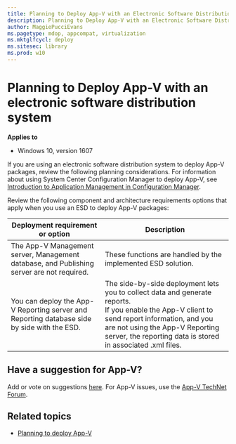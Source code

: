 ```yaml
---
title: Planning to Deploy App-V with an Electronic Software Distribution System (Windows 10)
description: Planning to Deploy App-V with an Electronic Software Distribution System
author: MaggiePucciEvans
ms.pagetype: mdop, appcompat, virtualization
ms.mktglfcycl: deploy
ms.sitesec: library
ms.prod: w10
---
```


# Planning to Deploy App-V with an electronic software distribution system

**Applies to**
-   Windows 10, version 1607

If you are using an electronic software distribution system to deploy App-V packages, review the following planning considerations. For information about using System Center Configuration Manager to deploy App-V, see [Introduction to Application Management in Configuration Manager](https://technet.microsoft.com/en-us/library/gg682125.aspx#BKMK_Appv).

Review the following component and architecture requirements options that apply when you use an ESD to deploy App-V packages:

| Deployment requirement or option | Description |
| - | - |
| The App-V Management server, Management database, and Publishing server are not required. | These functions are handled by the implemented ESD solution. |
| You can deploy the App-V Reporting server and Reporting database side by side with the ESD. | The side-by-side deployment lets you to collect data and generate reports.<br/>If you enable the App-V client to send report information, and you are not using the App-V Reporting server, the reporting data is stored in associated .xml files. |

## Have a suggestion for App-V?

Add or vote on suggestions [here](http://appv.uservoice.com/forums/280448-microsoft-application-virtualization). For App-V issues, use the [App-V TechNet Forum](https://social.technet.microsoft.com/Forums/en-US/home?forum=mdopappv).

## Related topics

- [Planning to deploy App-V](appv-planning-to-deploy-appv.md)
